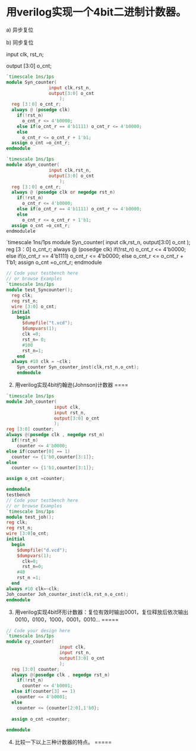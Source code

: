 用verilog实现一个4bit二进制计数器。
====
a) 异步复位

b) 同步复位

input clk, rst_n; 

output [3:0] o_cnt;
```verilog
`timescale 1ns/1ps
module Syn_counter(
                input clk,rst_n,
                output[3:0] o_cnt
					);
  reg [3：0] o_cnt_r;
  always @ (posedge clk)
    if(!rst_n)
      o_cnt_r <= 4'b0000;
  	else if(o_cnt_r == 4'b1111) o_cnt_r <= 4'b0000;
	else
      o_cnt_r <= o_cnt_r + 1'b1;
  assign o_cnt =o_cnt_r;
endmodule

`timescale 1ns/1ps
module aSyn_counter(
                input clk,rst_n,
                output[3:0] o_cnt
					);
  reg [3：0] o_cnt_r;
  always @ (posedge clk or negedge rst_n)
    if(!rst_n)
      o_cnt_r <= 4'b0000;
  	else if(o_cnt_r == 4'b1111) o_cnt_r <= 4'b0000;
	else
      o_cnt_r <= o_cnt_r + 1'b1;
  assign o_cnt =o_cnt_r;
endmodulele
```  
`timescale 1ns/1ps
module Syn_counter(
                input clk,rst_n,
                output[3:0] o_cnt
					);
  reg [3：0] o_cnt_r;
  always @ (posedge clk)
    if(!rst_n)
      o_cnt_r <= 4'b0000;
  	else if(o_cnt_r == 4'b1111) o_cnt_r <= 4'b0000;
	else
      o_cnt_r <= o_cnt_r + 1'b1;
  assign o_cnt =o_cnt_r;
endmodule
```verilog
// Code your testbench here
// or browse Examples
`timescale 1ns/1ps
module test_Syncounter();
  reg clk;
  reg rst_n;
  wire [3:0] o_cnt;
  initial
    begin
      $dumpfile("t.vcd");
      $dumpvars(1);
      clk =0;
      rst_n= 0;
      #100
      rst_n=1;
    end
  always #10 clk = ~clk；
    Syn_counter Syn_counter_inst(clk,rst_n,o_cnt);
    endmodule
  ```
  2. 用verilog实现4bit约翰逊(Johnson)计数器 
  ====
  ```verilog
  `timescale 1ns/1ps
module Joh_counter(
					input clk,
  					input rst_n,
  					output[3:0] o_cnt
					);
  reg [3:0] counter;
  always @(posedge clk , negedge rst_n)
    if(!rst_n)
      counter <= 4'b0000;
  else if(counter[0] == 1)
    counter <= {1'b0,counter[3:1]};
  else
    counter <= {1'b1,counter[3:1]};
  
  assign o_cnt =counter;
  
endmodule
testbench
// Code your testbench here
// or browse Examples
`timescale 1ns/1ps
module test_joh();
  reg clk;
  reg rst_n;
  wire [3:0]o_cnt;
  initial
    begin
      $dumpfile("d.vcd");
      $dumpvars(1);
  		clk=0;
      	rst_n=0;
      #40
      rst_n =1;
    end
  always #10 clk=~clk;
  Joh_counter Joh_counter_inst(clk,rst_n,o_cnt);
endmodule
````

3. 用verilog实现4bit环形计数器：复位有效时输出0001，复位释放后依次输出0010，0100，1000，0001，0010...
=====
```verilog
// Code your design here
`timescale 1ns/1ps
module cy_counter(
					input clk,
  					input rst_n,
  					output[3:0] o_cnt
					);
  reg [3:0] counter;
  always @(posedge clk , negedge rst_n)
    if(!rst_n)
      counter <= 4'b0001;
  else if(counter[3] == 1)
    counter <= 4'b0001;
  else
    counter <= {counter[2:0],1'b0};
  
  assign o_cnt =counter;
  
endmodule
```
4. 比较一下以上三种计数器的特点。
=====
